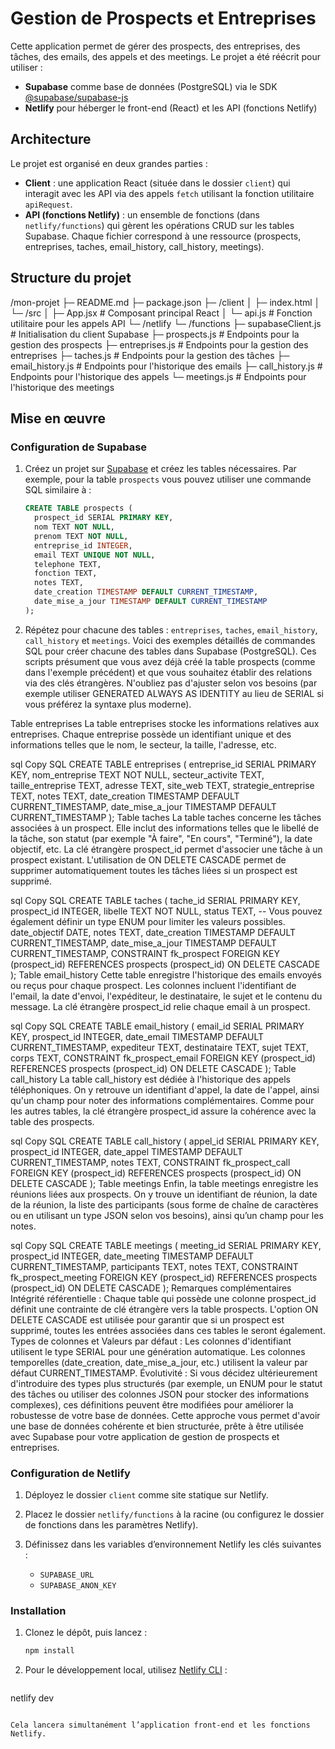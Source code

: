 # Gestion de Prospects et Entreprises

Cette application permet de gérer des prospects, des entreprises, des tâches, des emails, des appels et des meetings.
Le projet a été réécrit pour utiliser :

- **Supabase** comme base de données (PostgreSQL) via le SDK [@supabase/supabase-js](https://github.com/supabase/supabase-js)
- **Netlify** pour héberger le front-end (React) et les API (fonctions Netlify)

## Architecture

Le projet est organisé en deux grandes parties :

- **Client** : une application React (située dans le dossier `client`) qui interagit avec les API via des appels `fetch` utilisant la fonction utilitaire `apiRequest`.
- **API (fonctions Netlify)** : un ensemble de fonctions (dans `netlify/functions`) qui gèrent les opérations CRUD sur les tables Supabase. Chaque fichier correspond à une ressource (prospects, entreprises, taches, email_history, call_history, meetings).

## Structure du projet

/mon-projet
  ├─ README.md
  ├─ package.json
  ├─ /client
  │ ├─ index.html
  │ └─ /src
  │ ├─ App.jsx # Composant principal React
  │ └─ api.js # Fonction utilitaire pour les appels API
  └─ /netlify
       └─ /functions
            ├─ supabaseClient.js # Initialisation du client Supabase
            ├─ prospects.js # Endpoints pour la gestion des prospects
            ├─ entreprises.js # Endpoints pour la gestion des entreprises
            ├─ taches.js # Endpoints pour la gestion des tâches
            ├─ email_history.js # Endpoints pour l'historique des emails
            ├─ call_history.js # Endpoints pour l'historique des appels
            └─ meetings.js # Endpoints pour l'historique des meetings


## Mise en œuvre

### Configuration de Supabase

1. Créez un projet sur [Supabase](https://supabase.io) et créez les tables nécessaires.
   Par exemple, pour la table `prospects` vous pouvez utiliser une commande SQL similaire à :

   ```sql
   CREATE TABLE prospects (
     prospect_id SERIAL PRIMARY KEY,
     nom TEXT NOT NULL,
     prenom TEXT NOT NULL,
     entreprise_id INTEGER,
     email TEXT UNIQUE NOT NULL,
     telephone TEXT,
     fonction TEXT,
     notes TEXT,
     date_creation TIMESTAMP DEFAULT CURRENT_TIMESTAMP,
     date_mise_a_jour TIMESTAMP DEFAULT CURRENT_TIMESTAMP
   );
   ```

2. Répétez pour chacune des tables : `entreprises`, `taches`, `email_history`, `call_history` et `meetings`.
Voici des exemples détaillés de commandes SQL pour créer chacune des tables dans Supabase (PostgreSQL). Ces scripts présument que vous avez déjà créé la table prospects (comme dans l'exemple précédent) et que vous souhaitez établir des relations via des clés étrangères. N'oubliez pas d'ajuster selon vos besoins (par exemple utiliser GENERATED ALWAYS AS IDENTITY au lieu de SERIAL si vous préférez la syntaxe plus moderne).

Table entreprises
La table entreprises stocke les informations relatives aux entreprises. Chaque entreprise possède un identifiant unique et des informations telles que le nom, le secteur, la taille, l'adresse, etc.

sql
Copy SQL
CREATE TABLE entreprises (
  entreprise_id SERIAL PRIMARY KEY,
  nom_entreprise TEXT NOT NULL,
  secteur_activite TEXT,
  taille_entreprise TEXT,
  adresse TEXT,
  site_web TEXT,
  strategie_entreprise TEXT,
  notes TEXT,
  date_creation TIMESTAMP DEFAULT CURRENT_TIMESTAMP,
  date_mise_a_jour TIMESTAMP DEFAULT CURRENT_TIMESTAMP
);
Table taches
La table taches concerne les tâches associées à un prospect. Elle inclut des informations telles que le libellé de la tâche, son statut (par exemple "À faire", "En cours", "Terminé"), la date objectif, etc. La clé étrangère prospect_id permet d'associer une tâche à un prospect existant. L'utilisation de ON DELETE CASCADE permet de supprimer automatiquement toutes les tâches liées si un prospect est supprimé.

sql
Copy SQL
CREATE TABLE taches (
  tache_id SERIAL PRIMARY KEY,
  prospect_id INTEGER,
  libelle TEXT NOT NULL,
  status TEXT,  -- Vous pouvez également définir un type ENUM pour limiter les valeurs possibles.
  date_objectif DATE,
  notes TEXT,
  date_creation TIMESTAMP DEFAULT CURRENT_TIMESTAMP,
  date_mise_a_jour TIMESTAMP DEFAULT CURRENT_TIMESTAMP,
  CONSTRAINT fk_prospect
    FOREIGN KEY (prospect_id)
    REFERENCES prospects (prospect_id)
    ON DELETE CASCADE
);
Table email_history
Cette table enregistre l'historique des emails envoyés ou reçus pour chaque prospect. Les colonnes incluent l'identifiant de l'email, la date d'envoi, l'expéditeur, le destinataire, le sujet et le contenu du message. La clé étrangère prospect_id relie chaque email à un prospect.

sql
Copy SQL
CREATE TABLE email_history (
  email_id SERIAL PRIMARY KEY,
  prospect_id INTEGER,
  date_email TIMESTAMP DEFAULT CURRENT_TIMESTAMP,
  expediteur TEXT,
  destinataire TEXT,
  sujet TEXT,
  corps TEXT,
  CONSTRAINT fk_prospect_email
    FOREIGN KEY (prospect_id)
    REFERENCES prospects (prospect_id)
    ON DELETE CASCADE
);
Table call_history
La table call_history est dédiée à l'historique des appels téléphoniques. On y retrouve un identifiant d'appel, la date de l'appel, ainsi qu'un champ pour noter des informations complémentaires. Comme pour les autres tables, la clé étrangère prospect_id assure la cohérence avec la table des prospects.

sql
Copy SQL
CREATE TABLE call_history (
  appel_id SERIAL PRIMARY KEY,
  prospect_id INTEGER,
  date_appel TIMESTAMP DEFAULT CURRENT_TIMESTAMP,
  notes TEXT,
  CONSTRAINT fk_prospect_call
    FOREIGN KEY (prospect_id)
    REFERENCES prospects (prospect_id)
    ON DELETE CASCADE
);
Table meetings
Enfin, la table meetings enregistre les réunions liées aux prospects. On y trouve un identifiant de réunion, la date de la réunion, la liste des participants (sous forme de chaîne de caractères ou en utilisant un type JSON selon vos besoins), ainsi qu’un champ pour les notes.

sql
Copy SQL
CREATE TABLE meetings (
  meeting_id SERIAL PRIMARY KEY,
  prospect_id INTEGER,
  date_meeting TIMESTAMP DEFAULT CURRENT_TIMESTAMP,
  participants TEXT,
  notes TEXT,
  CONSTRAINT fk_prospect_meeting
    FOREIGN KEY (prospect_id)
    REFERENCES prospects (prospect_id)
    ON DELETE CASCADE
);
Remarques complémentaires
Intégrité référentielle :
Chaque table qui possède une colonne prospect_id définit une contrainte de clé étrangère vers la table prospects. L'option ON DELETE CASCADE est utilisée pour garantir que si un prospect est supprimé, toutes les entrées associées dans ces tables le seront également.
Types de colonnes et Valeurs par défaut :
Les colonnes d'identifiant utilisent le type SERIAL pour une génération automatique. Les colonnes temporelles (date_creation, date_mise_a_jour, etc.) utilisent la valeur par défaut CURRENT_TIMESTAMP.
Évolutivité :
Si vous décidez ultérieurement d'introduire des types plus structurés (par exemple, un ENUM pour le statut des tâches ou utiliser des colonnes JSON pour stocker des informations complexes), ces définitions peuvent être modifiées pour améliorer la robustesse de votre base de données.
Cette approche vous permet d'avoir une base de données cohérente et bien structurée, prête à être utilisée avec Supabase pour votre application de gestion de prospects et entreprises.

### Configuration de Netlify

1. Déployez le dossier `client` comme site statique sur Netlify.
2. Placez le dossier `netlify/functions` à la racine (ou configurez le dossier de fonctions dans les paramètres Netlify).
3. Définissez dans les variables d’environnement Netlify les clés suivantes :

   - `SUPABASE_URL`
   - `SUPABASE_ANON_KEY`

### Installation

1. Clonez le dépôt, puis lancez :

   ```bash
   npm install
   ```

2. Pour le développement local, utilisez [Netlify CLI](https://docs.netlify.com/cli/get-started/) :

   ```bash
  netlify dev 
   ```

Cela lancera simultanément l’application front-end et les fonctions Netlify.
